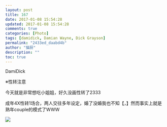 ```yaml
---
layout: post
title: 167
date: 2017-01-08 15:54:28
updated: 2017-01-08 15:54:28
comments: true
categories: [Photo]
tags: [damidick, Damian Wayne, Dick Grayson]
permalink: "2433ed_daabd4b"
author: "猫厨"
description: ""
toc: true
---
```


<p>DamiDick</p> 
<p>※性转注意</p> 
<p>今天就是非常想吃小姐姐，好久没画性转了2333</p> 
<p>成年4X性转1场合，两人交往多年设定，婚了没婚我也不知【，】然而事实上就是熟年couple的模式了WWW</p>

![](/img/img_cVZNdzJtQk9JV2RpQVRpWnRRYUpwbU5qTjd5TEVtbmQ1bW5TNzVINndHSXF6ZHNIbEIwZENRPT0.jpg)
